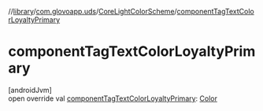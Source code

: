//[library](../../../index.md)/[com.glovoapp.uds](../index.md)/[CoreLightColorScheme](index.md)/[componentTagTextColorLoyaltyPrimary](component-tag-text-color-loyalty-primary.md)

# componentTagTextColorLoyaltyPrimary

[androidJvm]\
open override val [componentTagTextColorLoyaltyPrimary](component-tag-text-color-loyalty-primary.md): [Color](https://developer.android.com/reference/kotlin/androidx/compose/ui/graphics/Color.html)
